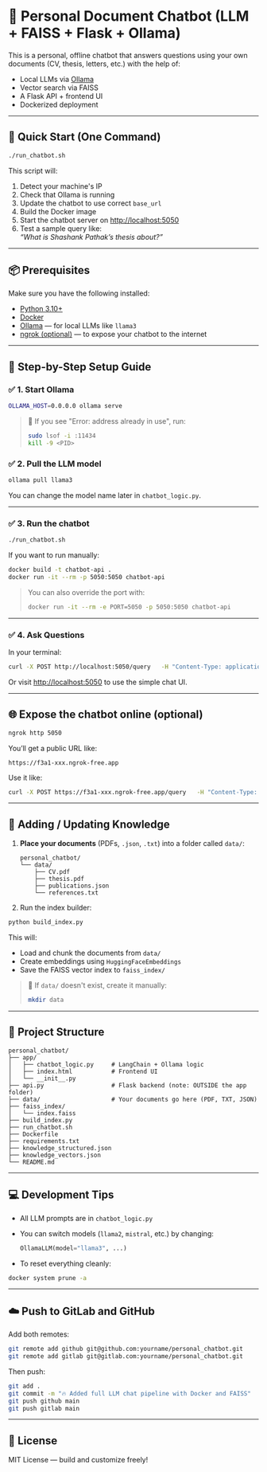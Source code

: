 # 🧠 Personal Document Chatbot (LLM + FAISS + Flask + Ollama)

This is a personal, offline chatbot that answers questions using your own documents (CV, thesis, letters, etc.) with the help of:
- Local LLMs via [Ollama](https://ollama.com/)
- Vector search via FAISS
- A Flask API + frontend UI
- Dockerized deployment

---

## 🚀 Quick Start (One Command)

```bash
./run_chatbot.sh
```

This script will:
1. Detect your machine's IP
2. Check that Ollama is running
3. Update the chatbot to use correct `base_url`
4. Build the Docker image
5. Start the chatbot server on [http://localhost:5050](http://localhost:5050)
6. Test a sample query like:  
   _“What is Shashank Pathak’s thesis about?”_

---

## 📦 Prerequisites

Make sure you have the following installed:

- [Python 3.10+](https://www.python.org/)
- [Docker](https://docs.docker.com/get-docker/)
- [Ollama](https://ollama.com/) — for local LLMs like `llama3`
- [ngrok (optional)](https://ngrok.com/) — to expose your chatbot to the internet

---

## 🔌 Step-by-Step Setup Guide

### ✅ 1. Start Ollama

```bash
OLLAMA_HOST=0.0.0.0 ollama serve
```

> 🔁 If you see "Error: address already in use", run:
>
> ```bash
> sudo lsof -i :11434
> kill -9 <PID>
> ```

### ✅ 2. Pull the LLM model

```bash
ollama pull llama3
```

You can change the model name later in `chatbot_logic.py`.

---

### ✅ 3. Run the chatbot

```bash
./run_chatbot.sh
```

If you want to run manually:

```bash
docker build -t chatbot-api .
docker run -it --rm -p 5050:5050 chatbot-api
```

> You can also override the port with:
>
> ```bash
> docker run -it --rm -e PORT=5050 -p 5050:5050 chatbot-api
> ```

---

### ✅ 4. Ask Questions

In your terminal:

```bash
curl -X POST http://localhost:5050/query   -H "Content-Type: application/json"   -d '{"question": "What is Shashank Pathak’s thesis about?"}'
```

Or visit [http://localhost:5050](http://localhost:5050) to use the simple chat UI.

---

## 🌐 Expose the chatbot online (optional)

```bash
ngrok http 5050
```

You’ll get a public URL like:

```
https://f3a1-xxx.ngrok-free.app
```

Use it like:

```bash
curl -X POST https://f3a1-xxx.ngrok-free.app/query   -H "Content-Type: application/json"   -d '{"question": "Show me recommendation letters."}'
```

---

## 🧠 Adding / Updating Knowledge

1. **Place your documents** (PDFs, `.json`, `.txt`) into a folder called `data/`:
   ```
   personal_chatbot/
   └── data/
       ├── CV.pdf
       ├── thesis.pdf
       ├── publications.json
       └── references.txt
   ```

2. Run the index builder:

```bash
python build_index.py
```

This will:
- Load and chunk the documents from `data/`
- Create embeddings using `HuggingFaceEmbeddings`
- Save the FAISS vector index to `faiss_index/`

> 📝 If `data/` doesn't exist, create it manually:
>
> ```bash
> mkdir data
> ```

---

## 🧰 Project Structure

```
personal_chatbot/
├── app/
│   ├── chatbot_logic.py     # LangChain + Ollama logic
│   ├── index.html           # Frontend UI
│   └── __init__.py
├── api.py                   # Flask backend (note: OUTSIDE the app folder)
├── data/                    # Your documents go here (PDF, TXT, JSON)
├── faiss_index/
│   └── index.faiss
├── build_index.py
├── run_chatbot.sh
├── Dockerfile
├── requirements.txt
├── knowledge_structured.json
├── knowledge_vectors.json
└── README.md
```

---

## 💻 Development Tips

- All LLM prompts are in `chatbot_logic.py`
- You can switch models (`llama2`, `mistral`, etc.) by changing:
  
  ```python
  OllamaLLM(model="llama3", ...)
  ```

- To reset everything cleanly:

```bash
docker system prune -a
```

---

## ☁️ Push to GitLab and GitHub

Add both remotes:

```bash
git remote add github git@github.com:yourname/personal_chatbot.git
git remote add gitlab git@gitlab.com:yourname/personal_chatbot.git
```

Then push:

```bash
git add .
git commit -m "🔥 Added full LLM chat pipeline with Docker and FAISS"
git push github main
git push gitlab main
```

---

## 📜 License

MIT License — build and customize freely!